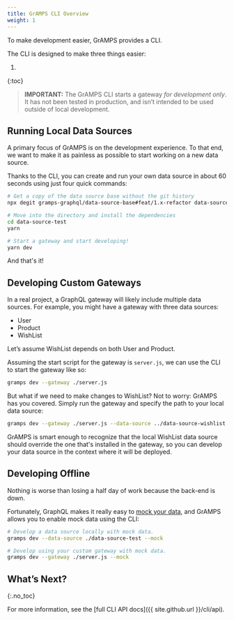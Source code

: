 ```yaml
---
title: GrAMPS CLI Overview
weight: 1
---
```


To make development easier, GrAMPS provides a CLI.

The CLI is designed to make three things easier:

1. 
{:toc}

> **IMPORTANT:** The GrAMPS CLI starts a gateway _for development only_. It has not been tested in production, and isn’t intended to be used outside of local development.

## Running Local Data Sources

A primary focus of GrAMPS is on the development experience. To that end, we want to make it as painless as possible to start working on a new data source.

Thanks to the CLI, you can create and run your own data source in about 60 seconds using just four quick commands:

```bash
# Get a copy of the data source base without the git history
npx degit gramps-graphql/data-source-base#feat/1.x-refactor data-source-test

# Move into the directory and install the dependencies
cd data-source-test
yarn

# Start a gateway and start developing!
yarn dev
```

And that's it!

## Developing Custom Gateways

In a real project, a GraphQL gateway will likely include multiple data sources. For example, you might have a gateway with three data sources:

- User
- Product
- WishList

Let’s assume WishList depends on both User and Product.

Assuming the start script for the gateway is `server.js`, we can use the CLI to start the gateway like so:

```bash
gramps dev --gateway ./server.js
```

But what if we need to make changes to WishList? Not to worry: GrAMPS has you covered. Simply run the gateway and specify the path to your local data source:

```bash
gramps dev --gateway ./server.js --data-source ../data-source-wishlist
```

GrAMPS is smart enough to recognize that the local WishList data source should override the one that's installed in the gateway, so you can develop your data source in the context where it will be deployed.

## Developing Offline

Nothing is worse than losing a half day of work because the back-end is down.

Fortunately, GraphQL makes it really easy to [mock your data](https://www.apollographql.com/docs/graphql-tools/mocking.html), and GrAMPS allows you to enable mock data using the CLI:

```bash
# Develop a data source locally with mock data.
gramps dev --data-source ./data-source-test --mock

# Develop using your custom gateway with mock data.
gramps dev --gateway ./server.js --mock
```

## What’s Next?
{:.no_toc}

For more information, see the [full CLI API docs]({{ site.github.url }}/cli/api).
